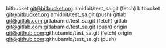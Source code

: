 bitbucket	git@bitbucket.org:amidbit/test_sa.git (fetch)
bitbucket	git@bitbucket.org:amidbit/test_sa.git (push)
gitlab	git@gitlab.com:gitlabamid/test_sa.git (fetch)
gitlab	git@gitlab.com:gitlabamid/test_sa.git (push)
origin	git@github.com:githubamid/test_sa.git (fetch)
origin	git@github.com:githubamid/test_sa.git (push)

